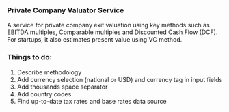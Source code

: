 
### Private Company Valuator Service

A service for private company exit valuation using key methods such as 
EBITDA multiples, Comparable multiples and Discounted Cash Flow (DCF).
For startups, it also estimates present value using VC method.


### Things to do:
1. Describe methodology 
2. Add currency selection (national or USD) and currency tag in input fields
3. Add thousands space separator
4. Add country codes
5. Find up-to-date tax rates and base rates data source
